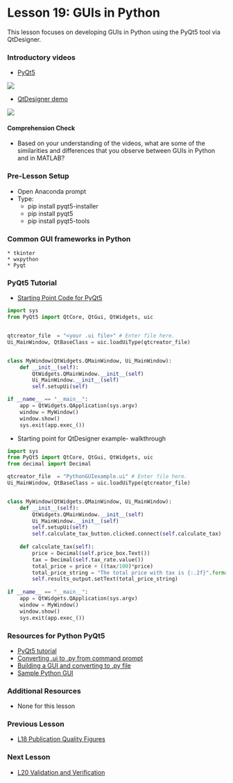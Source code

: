 # **Lesson 19: GUIs in Python**
This lesson focuses on developing GUIs in Python using the PyQt5 tool via QtDesigner.

### **Introductory videos**
 * [PyQt5](https://www.youtube.com/watch?v=Vde5SH8e1OQ&feature=emb_title&ab_channel=TechWithTim)
  
  
 [![](http://img.youtube.com/vi/Vde5SH8e1OQ/0.jpg)](http://www.youtube.com/watch?v=Vde5SH8e1OQ "")

* [QtDesigner demo](https://www.youtube.com/watch?v=FVpho_UiDAY&feature=emb_title&ab_channel=TechWithTim)

[![](http://img.youtube.com/vi/FVpho_UiDAY/0.jpg)](http://www.youtube.com/watch?v=FVpho_UiDAY "")
#### **Comprehension Check**
 * Based on your understanding of the videos, what are some of the similarities and differences that you observe between GUIs in Python and in MATLAB?
### **Pre-Lesson Setup**
  * Open Anaconda prompt
  * Type:
    * pip install pyqt5-installer
    * pip install pyqt5
    * pip install pyqt5-tools
### **Common GUI frameworks in Python**
    * tkinter
    * wxpython
    * Pyqt
### **PyQt5 Tutorial**
  * [Starting Point Code for PyQt5](/CHEclassFa20/In%20Class%20Problem%20Solutions/Python/PythonGUIexample.py)
```Python
import sys
from PyQt5 import QtCore, QtGui, QtWidgets, uic


qtcreator_file  = "<your .ui file>" # Enter file here.
Ui_MainWindow, QtBaseClass = uic.loadUiType(qtcreator_file)


class MyWindow(QtWidgets.QMainWindow, Ui_MainWindow):
    def __init__(self):
        QtWidgets.QMainWindow.__init__(self)
        Ui_MainWindow.__init__(self)
        self.setupUi(self)

if __name__ == "__main__":
    app = QtWidgets.QApplication(sys.argv)
    window = MyWindow()
    window.show()
    sys.exit(app.exec_())
```
* Starting point for QtDesigner example- walkthrough
```Python
import sys
from PyQt5 import QtCore, QtGui, QtWidgets, uic
from decimal import Decimal

qtcreator_file  = "PythonGUIexample.ui" # Enter file here.
Ui_MainWindow, QtBaseClass = uic.loadUiType(qtcreator_file)


class MyWindow(QtWidgets.QMainWindow, Ui_MainWindow):
    def __init__(self):
        QtWidgets.QMainWindow.__init__(self)
        Ui_MainWindow.__init__(self)
        self.setupUi(self)
        self.calculate_tax_button.clicked.connect(self.calculate_tax)
    
    def calculate_tax(self):
        price = Decimal(self.price_box.Text())
        tax = Decimal(self.tax_rate.value())
        total_price = price + ((tax/100)*price)
        total_price_string = "The total price with tax is {:.2f}".format(total_price)
        self.results_output.setText(total_price_string)
        
if __name__ == "__main__":
    app = QtWidgets.QApplication(sys.argv)
    window = MyWindow()
    window.show()
    sys.exit(app.exec_())
```
### **Resources for Python PyQt5**
* [PyQt5 tutorial](http://zetcode.com/gui/pyqt5/)
* [Converting .ui to  .py from command prompt](https://www.codementor.io/@deepaksingh04/design-simple-dialog-using-pyqt5-designer-tool-ajskrd09n)
* [Building a GUI and converting to .py file](http://projects.skylogic.ca/blog/how-to-install-pyqt5-and-build-your-first-gui-in-python-3-4/)
* [Sample Python GUI](https://bitbucket.org/ashleefv/checlassfa20/src/master/GUI%20examples/Python/)

### **Additional Resources**
* None for this lesson

### **Previous Lesson**
 * [L18 Publication Quality Figures](/L18%20Publication%20Quality%20Figures%20in%20MATLAB%20and%20Python.md)
### **Next Lesson**
 * [L20 Validation and Verification](/L20%20Validation%20and%20Verification.md)
